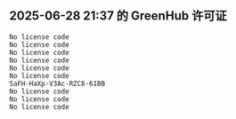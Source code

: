 ## 2025-06-28 21:37 的 GreenHub 许可证
```
No license code
No license code
No license code
No license code
No license code
No license code
SaFH-HaXp-V3Ac-RZC8-61BB
No license code
No license code
No license code
```
